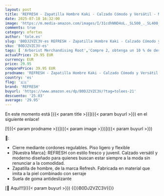 ```yaml
---
layout: post
title: 'REFRESH - Zapatilla Hombre Kaki - Calzado Cómodo y Versátil - Moda Casual - Modelo 17274802  Talla 43 '
date: 2025-07-10 16:32:00
image: 'https://m.media-amazon.com/images/I/31cdhNND4oL._SL500_._SL400_.jpg'
comments: true
category: ofertas
author: 'tole.es'
slug: 'B0DJ2VZC3V-es REFRESH - Zapatilla Hombre Kaki - Calzado Cómodo y...'
sku: 'B0DJ2VZC3V-es'
tags: [ 'Arborist Merchandising Root','Compre 2, obtenga un 10 % de descuento','Compre 2, obtenga un 10 % de descuento_Shoes 1','Moda','Moda Hombre','Self Service','Special Features Stores','Zapatillas casual para hombre','Zapatillas deportivas y de moda para hombre','Zapatos para hombre','c8538d25-3af9-48d3-aeff-5f3ce5572a36_0','c8538d25-3af9-48d3-aeff-5f3ce5572a36_1701','refresh','zapatilla','🇪🇸', ]
actualPrice: 29.95 EUR
currency: EUR
price: 29.95
comparePrice: 39.95 EUR
prodname: 'REFRESH - Zapatilla Hombre Kaki - Calzado Cómodo y Versátil - Moda Casual - Modelo 17274802  Talla 43 '
country: 'es'
flag: '🇪🇸'
brand: 'REFRESH'
buyurl: 'https://www.amazon.es/dp/B0DJ2VZC3V/?tag=tolees-21'
descuento: '25.03'
average: '29.95'
---
```


En este momento está [{{< param title >}}]({{< param buyurl >}}) en el siguiente enlace!

[![{{< param prodname >}}]({{< param image >}})]({{< param buyurl >}})

🔎:

- Cierre mediante cordones regulables. Piso ligero y flexible
- [Nuestra Marca]: REFRESH con estilo fresco y juvenil. Calzado versátil y moderno diseñado para quienes buscan estar siempre a la moda sin renunciar a la comodidad.
- Zapatilla de hombre, de la marca Refresh. Fabricada en material que imita a la piel combinado con serraje
- Suela de goma antideslizante

[🛒 Aquí!!!]({{< param buyurl >}})
{{<world>}}B0DJ2VZC3V{{</world>}}
